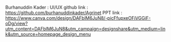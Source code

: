 Burhanuddin Kader : UI/UX
github link : https://github.com/burhanuddinkader/Agrinet
PPT link : https://www.canva.com/design/DAFblM6JuN8/-picFfupxeOFiVGGiF-oDg/view?utm_content=DAFblM6JuN8&utm_campaign=designshare&utm_medium=link&utm_source=homepage_design_menu
